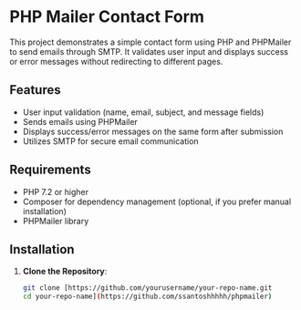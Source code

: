 # PHP Mailer Contact Form

This project demonstrates a simple contact form using PHP and PHPMailer to send emails through SMTP. It validates user input and displays success or error messages without redirecting to different pages.

## Features

- User input validation (name, email, subject, and message fields)
- Sends emails using PHPMailer
- Displays success/error messages on the same form after submission
- Utilizes SMTP for secure email communication

## Requirements

- PHP 7.2 or higher
- Composer for dependency management (optional, if you prefer manual installation)
- PHPMailer library

## Installation

1. **Clone the Repository**:

   ```bash
   git clone [https://github.com/yourusername/your-repo-name.git
   cd your-repo-name](https://github.com/ssantoshhhhh/phpmailer)
